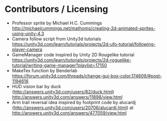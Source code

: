 Contributors / Licensing
========================

* Professor sprite by Michael H.C. Cummings 
  http://michaelcummings.net/mathoms/creating-2d-animated-sprites-using-unity-4.3
* Camera follow script from Unity3d tutorials
  https://unity3d.com/learn/tutorials/projects/2d-ufo-tutorial/following-player-camera
* GameManager code inspired by Unity 2D Rougelike tutorial
  https://unity3d.com/learn/tutorials/projects/2d-roguelike-tutorial/writing-game-manager?playlist=17150
* MakeTex function by Benderlab
  https://forum.unity3d.com/threads/change-gui-box-color.174609/#post-1194616
* HUD vision bar by duck (http://answers.unity3d.com/users/82/duck.html)
  http://answers.unity3d.com/answers/11898/view.html
* Arm trail reversal idea inspired by footprint code by 
  alucardj (http://answers.unity3d.com/users/20706/alucardj.html) at 
  http://answers.unity3d.com/answers/477059/view.html
